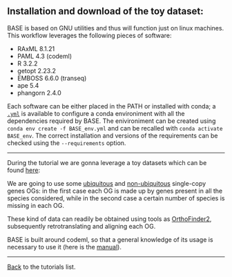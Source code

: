 ## Installation and download of the toy dataset:

BASE is based on GNU utilities and thus will function just on linux machines. This workflow leverages the following pieces of software:

* RAxML 8.1.21
* PAML 4.3 (codeml)
* R 3.2.2
* getopt 2.23.2
* EMBOSS 6.6.0 (transeq)
* ape 5.4
* phangorn 2.4.0

Each software can be either placed in the PATH or installed with conda;
a [```.yml```](https://github.com/for-giobbe/BASE/blob/master/BASE_env.yml) is available to configure a conda environiment with all the dependencies required by BASE. 
The enivironiment can be created using ```conda env create -f BASE_env.yml``` and can be recalled with ```conda activate BASE_env```.
The correct installation and versions of the requirements can be checked using the ```--requirements``` option.

---

During the tutorial we are gonna leverage a toy datasets which can be found [here](https://github.com/for-giobbe/BASE/tree/master/example/):

We are going to use some 
[ubiquitous](https://github.com/for-giobbe/BASE/tree/master/example/example/_ubiquitous_OGs) and 
[non-ubiquitous](https://github.com/for-giobbe/BASE/tree/master/example/_non-ubiquitous_OGs)
single-copy genes OGs: in the first case each OG is made up by genes present in all the species considered, 
while in the second case a certain number of species is missing in each OG.

These kind of data can readily be obtained using tools as [OrthoFinder2](https://github.com/davidemms/OrthoFinder), subsequently retrotranslating and aligning each OG.

BASE is built around codeml, so that a general knowledge of its usage is necessary to use it (here is the [manual](http://abacus.gene.ucl.ac.uk/software/pamlDOC.pdf)).

---

[Back](https://github.com/for-giobbe/BASE/blob/master/tutorial_0.md) to the tutorials list.
